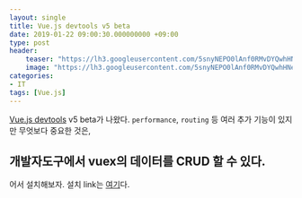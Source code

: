 ```yaml
---
layout: single
title: Vue.js devtools v5 beta
date: 2019-01-22 09:00:30.000000000 +09:00
type: post
header:
    teaser: "https://lh3.googleusercontent.com/5snyNEPO0lAnf0RMvDYQwhHNeX0wGbS2ZtI0p7o85bEcg6V9tQQnvD7JtpluQvVn3BflDNMWrA=w640-h400-e365"
    image: "https://lh3.googleusercontent.com/5snyNEPO0lAnf0RMvDYQwhHNeX0wGbS2ZtI0p7o85bEcg6V9tQQnvD7JtpluQvVn3BflDNMWrA=w640-h400-e365"
categories:
- IT
tags: [Vue.js]
---
```


[Vue.js devtools] v5 beta가 나왔다.  `performance`, `routing` 등 여러 추가 기능이 있지만 무엇보다 중요한 것은,

## 개발자도구에서 vuex의 데이터를 CRUD 할 수 있다.

어서 설치해보자. 설치 link는 [여기](https://chrome.google.com/webstore/detail/vuejs-devtools/ljjemllljcmogpfapbkkighbhhppjdbg)다.

[Vue.js devtools]: https://github.com/vuejs/vue-devtools
